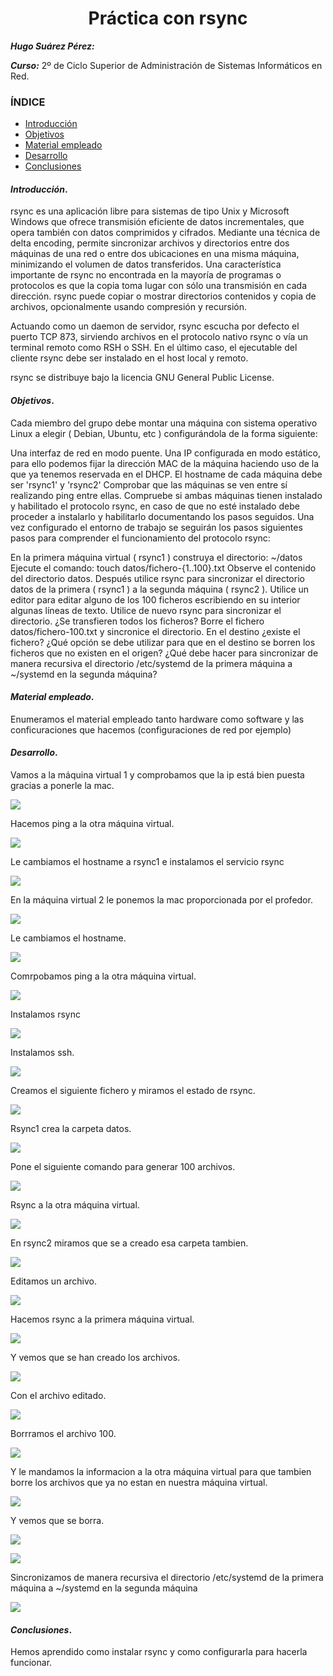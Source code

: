 <center>

# Práctica con rsync


</center>

***Hugo Suárez Pérez:***

***Curso:*** 2º de Ciclo Superior de Administración de Sistemas Informáticos en Red.

### ÍNDICE

+ [Introducción](#id1)
+ [Objetivos](#id2)
+ [Material empleado](#id3)
+ [Desarrollo](#id4)
+ [Conclusiones](#id5)


#### ***Introducción***. <a name="id1"></a>

rsync es una aplicación libre para sistemas de tipo Unix y Microsoft Windows que ofrece transmisión eficiente de datos incrementales, que opera también con datos comprimidos y cifrados. Mediante una técnica de delta encoding, permite sincronizar archivos y directorios entre dos máquinas de una red o entre dos ubicaciones en una misma máquina, minimizando el volumen de datos transferidos. Una característica importante de rsync no encontrada en la mayoría de programas o protocolos es que la copia toma lugar con sólo una transmisión en cada dirección. rsync puede copiar o mostrar directorios contenidos y copia de archivos, opcionalmente usando compresión y recursión.

Actuando como un daemon de servidor, rsync escucha por defecto el puerto TCP 873, sirviendo archivos en el protocolo nativo rsync o vía un terminal remoto como RSH o SSH. En el último caso, el ejecutable del cliente rsync debe ser instalado en el host local y remoto.

rsync se distribuye bajo la licencia GNU General Public License.

#### ***Objetivos***. <a name="id2"></a>

Cada miembro del grupo debe montar una máquina con sistema operativo Linux  a elegir ( Debian, Ubuntu, etc ) configurándola de la forma siguiente:

Una interfaz de red en modo puente. 
Una IP configurada en modo estático, para ello podemos fijar la dirección MAC  de la máquina haciendo uso de la que ya tenemos reservada en el DHCP.
El  hostname  de cada máquina debe ser 'rsync1' y 'rsync2' 
Comprobar que las máquinas se ven entre sí realizando ping entre ellas.
Compruebe si ambas máquinas tienen instalado y habilitado el protocolo rsync, en caso de que no esté instalado debe proceder a instalarlo y habilitarlo documentando los pasos seguidos.
Una vez configurado el entorno de trabajo se seguirán los pasos siguientes  pasos para comprender el funcionamiento del protocolo rsync:

En la primera máquina virtual ( rsync1 ) construya el directorio: ~/datos
Ejecute el comando: touch datos/fichero-{1..100}.txt
Observe el contenido del directorio datos. Después utilice rsync para sincronizar el directorio datos de la primera ( rsync1 ) a la segunda máquina ( rsync2 ).
Utilice un editor para editar alguno de los 100 ficheros escribiendo en su interior algunas líneas de texto.
Utilice de nuevo rsync para sincronizar el directorio. ¿Se transfieren todos los ficheros?
Borre el fichero datos/fichero-100.txt y sincronice el directorio. 
En el destino ¿existe el fichero?
¿Qué opción se debe utilizar para que en el destino se borren los ficheros que no existen en el origen?
¿Qué debe hacer para sincronizar de manera recursiva el directorio /etc/systemd de la primera máquina a ~/systemd en la segunda máquina?

#### ***Material empleado***. <a name="id3"></a>

Enumeramos el material empleado tanto hardware como software y las conficuraciones que hacemos (configuraciones de red por ejemplo) 

#### ***Desarrollo***. <a name="id4"></a>
Vamos a la máquina virtual 1 y comprobamos que la ip está bien puesta gracias a ponerle la mac.

![](img/b1.png)

Hacemos ping a la otra máquina virtual.

![](img/b2.png)

Le cambiamos el hostname a rsync1 e instalamos el servicio rsync

![](img/b3.png)

En la máquina virtual 2 le ponemos la mac proporcionada por el profedor.

![](img/01.png)

Le cambiamos el hostname.

![](img/02.png)

Comrpobamos ping a la otra máquina virtual.

![](img/03.png)

Instalamos rsync

![](img/04.png)

Instalamos ssh.

![](img/05.png)

Creamos el siguiente fichero y miramos el estado de rsync.

![](img/06.png)

Rsync1 crea la carpeta datos. 

![](img/b4.png)

Pone el siguiente comando para generar 100 archivos.

![](img/b5.png)

Rsync a la otra máquina virtual.

![](img/b6.png)

En rsync2 miramos que se a creado esa carpeta tambien.

![](img/07.png)

Editamos un archivo.

![](img/08.png)

Hacemos rsync a la primera máquina virtual.

![](img/09.png)

Y vemos que se han creado los archivos.

![](img/b7.png)

Con el archivo editado.

![](img/b8.png)

Borrramos el archivo 100.

![](img/b9.png)

Y le mandamos la informacion a la otra máquina virtual para que tambien borre los archivos que ya no estan en nuestra máquina virtual.

![](img/b10.png)

Y vemos que se borra.

![](img/10.png)

![](img/11.png)

Sincronizamos de manera recursiva el directorio /etc/systemd de la primera máquina a ~/systemd en la segunda máquina

![](img/b12.png)

#### ***Conclusiones***. <a name="id5"></a>

Hemos aprendido como instalar rsync y como configurarla para hacerla funcionar.
